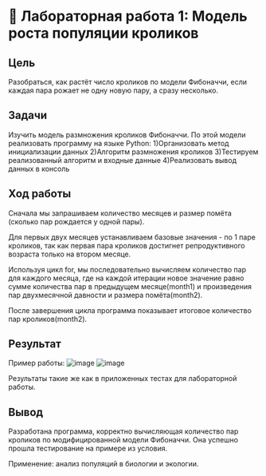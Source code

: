 # 🐇 Лабораторная работа 1: Модель роста популяции кроликов


## Цель
Разобраться, как растёт число кроликов по модели Фибоначчи, если каждая пара рожает не одну новую пару, а сразу несколько. 

## Задачи
Изучить модель размножения кроликов Фибоначчи. 
По этой модели реализовать программу на языке Python:
1)Организовать метод инициализации данных
2)Алгоритм размножения кроликов
3)Тестируем реализованный алгоритм и входные данные
4)Реализовать вывод данных в консоль
## Ход работы
Сначала мы запрашиваем количество месяцев и размер помёта (сколько пар рождается у одной пары). 

Для первых двух месяцев устанавливаем базовые значения - по 1 паре кроликов, так как первая пара кроликов достигнет репродуктивного возраста только на втором месяце.

Используя цикл for, мы последовательно вычисляем количество пар для каждого месяца, где на каждой итерации новое значение равно сумме количества пар в предыдущем месяце(month1) и произведения пар двухмесячной давности и размера помёта(month2).

После завершения цикла программа показывает итоговое количество пар кроликов(month2).

## Результат  
Пример работы: ![image](https://github.com/user-attachments/assets/514a0e8d-3b93-42a7-8043-6b575635da4c) ![image](https://github.com/user-attachments/assets/049f44af-0b41-4255-9dbf-1f18c2da3a86)

Результаты такие же как в приложенных тестах для лабораторной работы.

## Вывод
Разработана программа, корректно вычисляющая количество пар кроликов по модифицированной модели Фибоначчи. Она успешно прошла тестирование на примере из условия.

Применение: анализ популяций в биологии и экологии.
